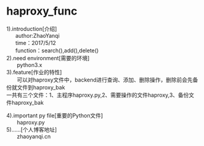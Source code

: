 # haproxy_func  
1).introduction[介绍]  
        author:ZhaoYanqi  
        time：2017/5/12  
        function：search(),add(),delete()  
2).need environment[需要的环境]  
        python3.x  
3).feature[作业的特性]  
        可以对haproxy文件中，backend进行查询、添加、删除操作，删除前会先备份就文件到haproxy_bak  
        一共有三个文件：1、主程序haproxy.py,2、需要操作的文件haproxy,3、备份文件haproxy_bak  
        
4).important py file[重要的Python文件]  
        haproxy.py  
5)......[个人博客地址]  
        zhaoyanqi.cn  

